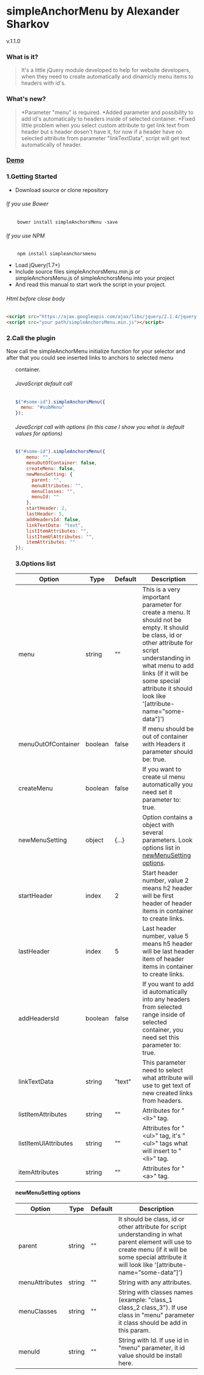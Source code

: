# simpleAnchorMenu by Alexander Sharkov
v.1.1.0

### What is it?
>It's a little jQuery module developed to help for website developers, when they need to create automatically and dinamicly menu items to headers with id's.

### What's new?
> *Parameter "menu" is required.
> *Added parameter and possibility to add id's automatically to headers inside of selected container.
> *Fixed little problem when you select custom attribute to get link text from header but s header dosen't have it, for now if a header have no selected attribute from parameter "linkTextData", script will get text automatically of header.

### [Demo](https://bladeaweb.github.io/simpleAnchorsMenu/)

### 1.Getting Started
* Download source or clone repository

###### If you use Bower
```
    bower install simpleAnchorsMenu -save
```
###### If you use NPM
```
    npm install simpleanchorsmenu
```
* Load jQuery(1.7+) 
* Include source files simpleAnchorsMenu.min.js or simpleAnchorsMenu.js 
of simpleAnchorsMenu into your project
* And read this manual to start work the script in your project.

###### Html before close body
```html
<script src="https://ajax.googleapis.com/ajax/libs/jquery/2.1.4/jquery.min.js"></script>
<script src="your path/simpleAnchorsMenu.min.js"></script>
```
### 2.Call the plugin
Now call the simpleAnchorMenu initialize function for your selector 
and after that you could see inserted links to anchors to selected menu <ul> container.

###### JavaScript default call
```javascript
$("#some-id").simpleAnchorsMenu({
  menu: "#subMenu"
});
```
###### JavaScript call with options (in this case I show you what is default values for options)
```javascript
$("#some-id").simpleAnchorsMenu({
    menu: "",
    menuOutOfContainer: false,
    createMenu: false,
    newMenuSetting: {
      parent: "",
      menuAttributes: "",
      menuClasses: "",
      menuId: ""
    },
    startHeader: 2,
    lastHeader: 5,
    addHeadersId: false,
    linkTextData: "text",
    listItemAttributes: "",
    listItemUlAttributes: "",
    itemAttributes: ""
});
```
### 3.Options list
Option | Type | Default | Description |
------ | ---- | ------- | ----------- |
menu | string | "" | This is a very important parameter for create a menu. It should not be empty. It should be class, id or other attribute for script understanding in what menu to add links (if it will be some special attribute it should look like '[attribute-name="some-data"]') |
menuOutOfContainer | boolean | false | If menu should be out of container with Headers it parameter should be: true. |
createMenu | boolean | false | If you want to create ul menu automatically you need set it parameter to: true. |
newMenuSetting | object | {...} | Option contains a object with several parameters. Look options list in [newMenuSetting options](#newMenuSetting). |
startHeader | index | 2 | Start header number, value 2 means h2 header will be first header of header items in container to create links. | 
lastHeader | index | 5 | Last header number, value 5 means h5 header will be last header item of header items in container to create links.| 
addHeadersId | boolean | false | If you want to add id automatically into any headers from selected range inside of selected container, you need set this parameter to: true. |
linkTextData | string | "text" | This parameter need to select what attribute will use to get text of new created links from headers. | 
listItemAttributes | string | "" | Attributes for "\<li\>" tag. | 
listItemUlAttributes | string | "" | Attributes for "\<ul\>" tag, it's "\<ul\>" tags what will insert to "\<li\>" tag. | 
itemAttributes | string | "" | Attributes for "\<a\>" tag. |


#### <a id="newMenuSetting"></a> newMenuSetting options
Option | Type | Default | Description |
------ | ---- | ------- | ----------- |
parent | string | "" | It should be class, id or other attribute for script understanding in what parent element will use to create menu (if it will be some special attribute it will look like '[attribute-name="some-data"]') |
menuAttributes | string | "" | String with any attributes. |
menuClasses | string | "" | String with classes names (example: "class_1 class_2 class_3"). If use class in  "menu" parameter it class should be add in this param. |
menuId | string | "" | String with Id. If use id in "menu" parameter, it id value should be install here. |
